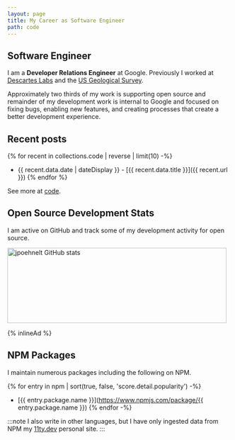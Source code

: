 ```yaml
---
layout: page
title: My Career as Software Engineer
path: code
---
```


## Software Engineer

I am a **Developer Relations Engineer** at Google. Previously I worked at [Descartes Labs](https://www.descarteslabs.com/) and the [US Geological Survey](https://www.usgs.gov/).

Approximately two thirds of my work is supporting open source and remainder of my development work is internal to Google and focused on fixing bugs, enabling new features, and creating processes that create a better development experience.

## Recent posts

{% for recent in collections.code | reverse | limit(10) -%}
* {{ recent.data.date | dateDisplay }} - [{{ recent.data.title }}]({{ recent.url }})
{% endfor %}

See more at <a class="tag code" href="/tag/code">code</a>.
## Open Source Development Stats
I am active on GitHub and track some of my development activity for open source.

<img src="https://github-readme-stats.vercel.app/api?username=jpoehnelt&show_icons=true&&theme=nord&hide_border=true&count_private=true&hide=issues&custom_title=Github%20Stats" width="495" height="170" alt="jpoehnelt GitHub stats"/>

{% inlineAd %}

## NPM Packages

I maintain numerous packages including the following on NPM.

{% for entry in npm | sort(true, false, 'score.detail.popularity') -%}
- [{{ entry.package.name }}](https://www.npmjs.com/package/{{ entry.package.name }})
{% endfor -%}

:::note
I also write in other languages, but I have only ingested data from NPM my [11ty.dev](https://11ty.dev) personal site.
:::

